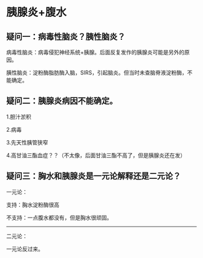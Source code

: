 # 胰腺炎+腹水

## 疑问一：病毒性脑炎？胰性脑炎？
  病毒性脑炎：病毒侵犯神经系统+胰腺。后面反复发作的胰腺炎可能是另外的原因。

  胰性脑炎：淀粉酶脂肪酶入脑，SIRS，引起脑炎。但当时未查脑脊液淀粉酶，不能确定。

## 疑问二：胰腺炎**病因**不能确定。
  1.胆汁淤积

  2.病毒

  3.先天性胰管狭窄

  4.高甘油三酯血症？？（不太像，后面甘油三酯不高了，但是胰腺炎还在发）

## 疑问三：胸水和胰腺炎是一元论解释还是二元论？
  一元论：

支持：胸水淀粉酶很高

不支持：一点腹水都没有，但是胸水很顽固。
***
二元论：

一元论反过来。
  